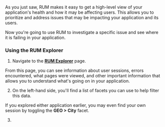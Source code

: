 As you just saw, RUM makes it easy to get a high-level view of your application's health and how it may be affecting users. This allows you to prioritize and address issues that may be impacting your application and its users.

Now you're going to use RUM to investigate a specific issue and see where it is failing in your application.

### Using the RUM Explorer

1. Navigate to the <a href="https://app.datadoghq.com/rum/explorer" target="_datadog">**RUM Explorer**</a> page.

  From this page, you can see information about user sessions, errors encountered, what pages were viewed, and other important information that allows you to understand what's going on in your application.

2. On the left-hand side, you'll find a list of facets you can use to help filter this data.
  
  If you explored either application earlier, you may even find your own session by toggling the **GEO > City** facet.

3. 
